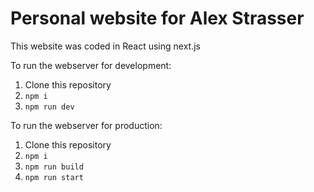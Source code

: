 # Personal website for Alex Strasser

This website was coded in React using next.js

To run the webserver for development:
  1. Clone this repository
  2. `npm i`
  3. `npm run dev`

To run the webserver for production:
  1. Clone this repository
  2. `npm i`
  3. `npm run build`
  4. `npm run start`
